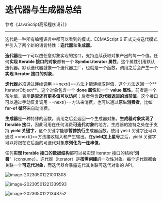
# 迭代器与生成器总结

参考《JavaScript高级程序设计》

-----
迭代是一种所有编程语言中都可以看到的模式。ECMAScript 6 正式支持迭代模式并引入了两个新的语言特性：**迭代器**和**生成器**。



**迭代器**是一个可以由任意对象实现的接口，支持连续获取对象产出的每一个值。任何**实现 Iterable 接口的对象**都有一个 **Symbol.iterator 属性**，这个属性引用默认迭代器。默认迭代器就像一个迭代器工厂，也就是一个函数，调用之后会产生一个**实现 Iterator 接口的对象**。

**迭代器**必须通过连续调用 ==next()==方法才能连续取得值，这个方法返回一个** IteratorObject**。这个对象包含一个 **done 属性**和一个 **value 属性**。前者是一个布尔值，表示**是否还有更多值可以访问**；后者包含**迭代器返回的当前值**。这个接口可以通过手动反复调用 ==next()==方法来消费，也可以通过**原生消费者**，比如 **for-of 循环**来自动消费。



**生成器**是一种特殊的函数，调用之后会返回一个生成器对象。**生成器对象实现了 Iterable 接口**，因此可用在任何消费**可迭代对象**的地方。生成器的独特之处在于支持 **yield 关键字**，这个关键字能够**暂停执行**生成器函数。使用 yield 关键字还可以通过 ==next()==方法接收输入和产生输出。在**yield加上星号**之后，yield 关键字可以将跟在它后面的可迭代对象**序列化为一连串值**。



任何**实现 Iterable 接口的数据结构**都可以被实现 Iterator 接口的结构“**消费**”（consume）。迭代器（iterator）是**按需创建**的一次性对象。每个迭代器都会关联一个**可迭代对象**，而迭代器会暴露迭代其关联可迭代对象的 API。



![image-20230501221001308](https://cdn.staticaly.com/gh/hr1201/img@main/imgs/image-20230501221001308.png)

![image-20230501221339593](https://cdn.staticaly.com/gh/hr1201/img@main/imgs/image-20230501221339593.png)

![image-20230501221348752](https://cdn.staticaly.com/gh/hr1201/img@main/imgs/image-20230501221348752.png)


